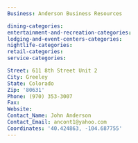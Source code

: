 ```yaml
---
Business: Anderson Business Resources

dining-categories:
entertainment-and-recreation-categories:
lodging-and-event-centers-categories:
nightlife-categories:
retail-categories:
service-categories:

Street: 611 8th Street Unit 2
City: Greeley
State: Colorado
Zip: '80631'
Phone: (970) 353-3007
Fax:
Website:
Contact_Name: John Anderson
Contact_Email: ancont1@yahoo.com
Coordinates: '40.424863, -104.687755'
---
```

